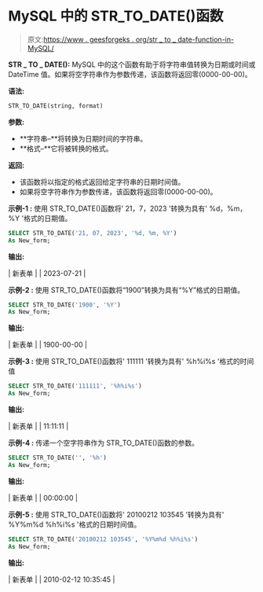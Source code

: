 # MySQL 中的 STR_TO_DATE()函数

> 原文:[https://www . geesforgeks . org/str _ to _ date-function-in-MySQL/](https://www.geeksforgeeks.org/str_to_date-function-in-mysql/)

**STR _ TO _ DATE():**
MySQL 中的这个函数有助于将字符串值转换为日期或时间或 DateTime 值。如果将空字符串作为参数传递，该函数将返回零(0000-00-00)。

**语法:**

```sql
STR_TO_DATE(string, format)

```

**参数:**

*   **字符串–**将转换为日期时间的字符串。
*   **格式–**它将被转换的格式。

**返回:**

*   该函数将以指定的格式返回给定字符串的日期时间值。
*   如果将空字符串作为参数传递，该函数将返回零(0000-00-00)。

**示例-1 :**
使用 STR_TO_DATE()函数将' 21，7，2023 '转换为具有' %d，%m，%Y '格式的日期值。

```sql
SELECT STR_TO_DATE('21, 07, 2023', '%d, %m, %Y') 
As New_form;
```

**输出:**

| 新表单 |
| 2023-07-21 |

**示例-2 :**
使用 STR_TO_DATE()函数将“1900”转换为具有“%Y”格式的日期值。

```sql
SELECT STR_TO_DATE('1900', '%Y') 
As New_form;
```

**输出:**

| 新表单 |
| 1900-00-00 |

**示例-3 :**
使用 STR_TO_DATE()函数将' 111111 '转换为具有' %h%i%s '格式的时间值

```sql
SELECT STR_TO_DATE('111111', '%h%i%s') 
As New_form;
```

**输出:**

| 新表单 |
| 11:11:11 |

**示例-4 :**
传递一个空字符串作为 STR_TO_DATE()函数的参数。

```sql
SELECT STR_TO_DATE('', '%h') 
As New_form;
```

**输出:**

| 新表单 |
| 00:00:00 |

**示例-5 :**
使用 STR_TO_DATE()函数将' 20100212 103545 '转换为具有' %Y%m%d %h%i%s '格式的日期时间值。

```sql
SELECT STR_TO_DATE('20100212 103545', '%Y%m%d %h%i%s') 
As New_form;
```

**输出:**

| 新表单 |
| 2010-02-12 10:35:45 |